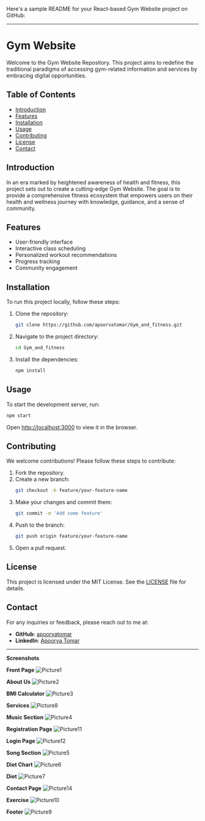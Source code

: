 Here's a sample README for your React-based Gym Website project on GitHub:

---

# Gym Website

Welcome to the Gym Website Repository. This project aims to redefine the traditional paradigms of accessing gym-related information and services by embracing digital opportunities.

## Table of Contents

- [Introduction](#introduction)
- [Features](#features)
- [Installation](#installation)
- [Usage](#usage)
- [Contributing](#contributing)
- [License](#license)
- [Contact](#contact)

## Introduction

In an era marked by heightened awareness of health and fitness, this project sets out to create a cutting-edge Gym Website. The goal is to provide a comprehensive fitness ecosystem that empowers users on their health and wellness journey with knowledge, guidance, and a sense of community.

## Features

- User-friendly interface
- Interactive class scheduling
- Personalized workout recommendations
- Progress tracking
- Community engagement

## Installation

To run this project locally, follow these steps:

1. Clone the repository:
   ```sh
   git clone https://github.com/apoorvatomar/Gym_and_fitness.git
   ```
2. Navigate to the project directory:
   ```sh
   cd Gym_and_fitness
   ```
3. Install the dependencies:
   ```sh
   npm install
   ```

## Usage

To start the development server, run:
```sh
npm start
```

Open [http://localhost:3000](http://localhost:3000) to view it in the browser.

## Contributing

We welcome contributions! Please follow these steps to contribute:

1. Fork the repository.
2. Create a new branch:
   ```sh
   git checkout -b feature/your-feature-name
   ```
3. Make your changes and commit them:
   ```sh
   git commit -m 'Add some feature'
   ```
4. Push to the branch:
   ```sh
   git push origin feature/your-feature-name
   ```
5. Open a pull request.

## License

This project is licensed under the MIT License. See the [LICENSE](LICENSE) file for details.

## Contact

For any inquiries or feedback, please reach out to me at:

- **GitHub**: [apoorvatomar](https://github.com/apoorvatomar)
- **LinkedIn**: [Apoorva Tomar](https://www.linkedin.com/in/apoorva-tomar2504/)

---

**Screenshots**

**Front Page**
![Picture1](https://github.com/apoorvatomar/Gym_and_fitness/assets/106930291/f1053735-4ace-4797-a42c-8c1f2bf064f7)


**About Us**
![Picture2](https://github.com/apoorvatomar/Gym_and_fitness/assets/106930291/6c3c894e-79a2-46f0-81cc-447f6b103427)


**BMI Calculator**
![Picture3](https://github.com/apoorvatomar/Gym_and_fitness/assets/106930291/bebc1645-375a-47a5-a084-2bb119313641)


**Services**
![Picture8](https://github.com/apoorvatomar/Gym_and_fitness/assets/106930291/334c6705-097c-4571-bd97-6da3f0ab2261)


**Music Section**
![Picture4](https://github.com/apoorvatomar/Gym_and_fitness/assets/106930291/c7a425c6-53a1-4c81-8af6-d30f59bccd2f)


**Registration Page**
![Picture11](https://github.com/apoorvatomar/Gym_and_fitness/assets/106930291/3af90d73-1bd8-4d29-8454-4eb64f7b907d)


**Login Page**
![Picture12](https://github.com/apoorvatomar/Gym_and_fitness/assets/106930291/1905a1b9-486b-4c66-b734-187e215ebce2)


**Song Section**
![Picture5](https://github.com/apoorvatomar/Gym_and_fitness/assets/106930291/1f4b63bc-8037-4c04-8980-956ecfbfb76c)


**Diet Chart**
![Picture6](https://github.com/apoorvatomar/Gym_and_fitness/assets/106930291/70b47367-428d-43d9-aaa2-bdf2d726e6cb)


**Diet**
![Picture7](https://github.com/apoorvatomar/Gym_and_fitness/assets/106930291/3c09a59e-6034-43f4-a924-a40bf1f24085)


**Contact Page**
![Picture14](https://github.com/apoorvatomar/Gym_and_fitness/assets/106930291/1dff28fc-23df-48e6-b1d9-dc64971e6b23)


**Exercise**
![Picture10](https://github.com/apoorvatomar/Gym_and_fitness/assets/106930291/3e195f3d-a69f-46ba-80e9-3d5c2f15b7f3)


**Footer**
![Picture9](https://github.com/apoorvatomar/Gym_and_fitness/assets/106930291/4b7644ee-6658-4256-8e3b-1e1bea60b344)





